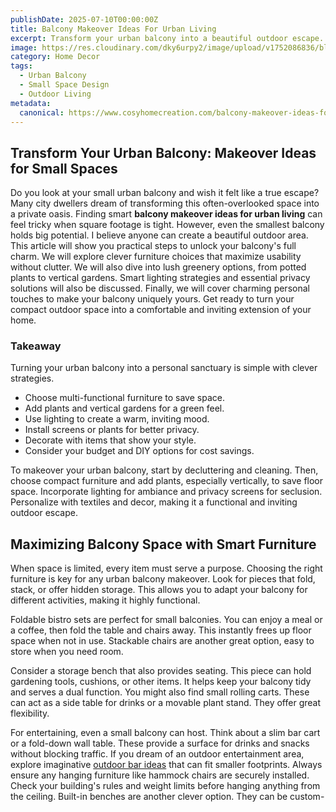 ```yaml
---
publishDate: 2025-07-10T00:00:00Z
title: Balcony Makeover Ideas For Urban Living
excerpt: Transform your urban balcony into a beautiful outdoor escape. Discover smart, stylish balcony makeover ideas for small spaces in city living.
image: https://res.cloudinary.com/dky6urpy2/image/upload/v1752086836/blog_image_1752086835_kbowgn.webp
category: Home Decor
tags:
  - Urban Balcony
  - Small Space Design
  - Outdoor Living
metadata:
  canonical: https://www.cosyhomecreation.com/balcony-makeover-ideas-for-urban-living
---
```


## Transform Your Urban Balcony: Makeover Ideas for Small Spaces

Do you look at your small urban balcony and wish it felt like a true escape? Many city dwellers dream of transforming this often-overlooked space into a private oasis. Finding smart **balcony makeover ideas for urban living** can feel tricky when square footage is tight. However, even the smallest balcony holds big potential. I believe anyone can create a beautiful outdoor area. This article will show you practical steps to unlock your balcony's full charm. We will explore clever furniture choices that maximize usability without clutter. We will also dive into lush greenery options, from potted plants to vertical gardens. Smart lighting strategies and essential privacy solutions will also be discussed. Finally, we will cover charming personal touches to make your balcony uniquely yours. Get ready to turn your compact outdoor space into a comfortable and inviting extension of your home.

### Takeaway

Turning your urban balcony into a personal sanctuary is simple with clever strategies.
*   Choose multi-functional furniture to save space.
*   Add plants and vertical gardens for a green feel.
*   Use lighting to create a warm, inviting mood.
*   Install screens or plants for better privacy.
*   Decorate with items that show your style.
*   Consider your budget and DIY options for cost savings.

To makeover your urban balcony, start by decluttering and cleaning. Then, choose compact furniture and add plants, especially vertically, to save floor space. Incorporate lighting for ambiance and privacy screens for seclusion. Personalize with textiles and decor, making it a functional and inviting outdoor escape.

## Maximizing Balcony Space with Smart Furniture

When space is limited, every item must serve a purpose. Choosing the right furniture is key for any urban balcony makeover. Look for pieces that fold, stack, or offer hidden storage. This allows you to adapt your balcony for different activities, making it highly functional.

Foldable bistro sets are perfect for small balconies. You can enjoy a meal or a coffee, then fold the table and chairs away. This instantly frees up floor space when not in use. Stackable chairs are another great option, easy to store when you need room.

Consider a storage bench that also provides seating. This piece can hold gardening tools, cushions, or other items. It helps keep your balcony tidy and serves a dual function. You might also find small rolling carts. These can act as a side table for drinks or a movable plant stand. They offer great flexibility.

For entertaining, even a small balcony can host. Think about a slim bar cart or a fold-down wall table. These provide a surface for drinks and snacks without blocking traffic. If you dream of an outdoor entertainment area, explore imaginative [outdoor bar ideas](https://cosyhomecreation.com/imaginative-examples-of-outdoor-bar-ideas) that can fit smaller footprints. Always ensure any hanging furniture like hammock chairs are securely installed. Check your building's rules and weight limits before hanging anything from the ceiling. Built-in benches are another clever option. They can be custom-